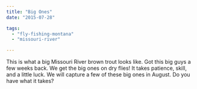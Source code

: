 ```yaml
---
title: "Big Ones"
date: "2015-07-28"

tags: 
  - "fly-fishing-montana"
  - "missouri-river"

---
```


This is what a big Missouri River brown trout looks like. Got this big guys a few weeks back. We get the big ones on dry flies! It takes patience, skill, and a little luck. We will capture a few of these big ones in August. Do you have what it takes?
